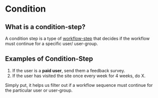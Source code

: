 # Condition

## What is a condition-step?

A condition step is a type of [workflow-step](/Basics/Step) that decides if the workflow must continue for a specific user/ user-group.

## Examples of Condition-Step

1. If the user is a **paid user**, send them a feedback survey.
2. If the user has visited the site once every week for 4 weeks, do X.

Simply put, it helps us filter out if a workflow sequence must continue for the particular user or user-group. 